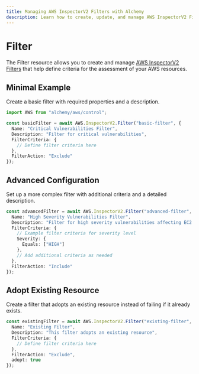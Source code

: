 ```yaml
---
title: Managing AWS InspectorV2 Filters with Alchemy
description: Learn how to create, update, and manage AWS InspectorV2 Filters using Alchemy Cloud Control.
---
```


# Filter

The Filter resource allows you to create and manage [AWS InspectorV2 Filters](https://docs.aws.amazon.com/inspectorv2/latest/userguide/) that help define criteria for the assessment of your AWS resources.

## Minimal Example

Create a basic filter with required properties and a description.

```ts
import AWS from "alchemy/aws/control";

const basicFilter = await AWS.InspectorV2.Filter("basic-filter", {
  Name: "Critical Vulnerabilities Filter",
  Description: "Filter for critical vulnerabilities",
  FilterCriteria: {
    // Define filter criteria here
  },
  FilterAction: "Exclude"
});
```

## Advanced Configuration

Set up a more complex filter with additional criteria and a detailed description.

```ts
const advancedFilter = await AWS.InspectorV2.Filter("advanced-filter", {
  Name: "High Severity Vulnerabilities Filter",
  Description: "Filter for high severity vulnerabilities affecting EC2 instances",
  FilterCriteria: {
    // Example filter criteria for severity level
    Severity: {
      Equals: ["HIGH"]
    },
    // Add additional criteria as needed
  },
  FilterAction: "Include"
});
```

## Adopt Existing Resource

Create a filter that adopts an existing resource instead of failing if it already exists.

```ts
const existingFilter = await AWS.InspectorV2.Filter("existing-filter", {
  Name: "Existing Filter",
  Description: "This filter adopts an existing resource",
  FilterCriteria: {
    // Define filter criteria here
  },
  FilterAction: "Exclude",
  adopt: true
});
```